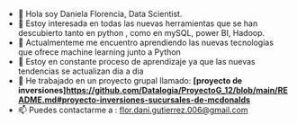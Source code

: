 - 👋 Hola soy Daniela Florencia, Data Scientist.
- 👀 Estoy interesada en todas las nuevas herramientas que se han descubierto tanto en python , como en mySQL, power BI, Hadoop.
- 🌱 Actualmenteme me encuentro  aprendiendo las nuevas tecnologias que ofrece machine learning junto a Python
- 💞️ Estoy en constante proceso de aprendizaje ya que las nuevas tendencias se actualizan dia a dia
- 👯 He trabajado en un proyecto grupal llamado: **[proyecto de inversiones]https://github.com/Datalogia/ProyectoG_12/blob/main/README.md#proyecto-inversiones-sucursales-de-mcdonalds**
- 📫 Puedes contactarme a : flor.dani.gutierrez.006@gmail.com
<!---
38215290/38215290 is a ✨ special ✨ repository because its `README.md` (this file) appears on your GitHub profile.
You can click the Preview link to take a look at your changes.
--->
